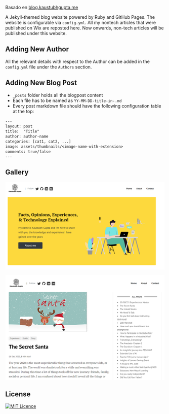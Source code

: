Basado en [blog.kaustubhgupta.me](https://blog.kaustubhgupta.me/)

A Jekyll-themed blog website powered by Ruby and GitHub Pages. The website is configurable via `config.yml`. All my nontech articles that were published on Wix are reposted here. Now onwards, non-tech articles will be published under this website.

## Adding New Author

All the relevant details with respect to the Author can be added in the `config.yml` file under the `Authors` section.

## Adding New Blog Post
- `_posts` folder holds all the blogpost content
- Each file has to be named as `YY-MM-DD-title-in-.md`
- Every post markdown file should have the following configuration table at the top:

```
---
layout: post
title:  "Title"
author: author-name
categories: [cat1, cat2, ...]
image: assets/thumbnails/<image-name-with-extension>
comments: true/false
---
```

## Gallery

![img1](./assets/readmeImages/1.png)

![img1](./assets/readmeImages/2.png)

## License

[![MIT Licence](https://img.shields.io/github/license/kaustubhgupta/blog)](https://choosealicense.com/licenses/mit/)
